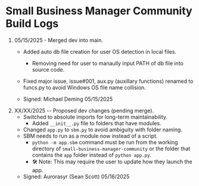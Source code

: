# Small Business Manager Community Build Logs

1. 05/15/2025 - Merged dev into main.
    - Added auto db file creation for user OS detection in local files.
        - Removing need for user to manaully input PATH of db file into source code.
    - Fixed major issue, issue#001, aux.py (auxillary functions) renamed to funcs.py to avoid Windows OS file name collision.

    - Signed: Michael Deming 05/15/2025
2. XX/XX/2025 -- Proposed dev changes (pending merge).
   - Switched to absolute imports for long-term maintainability.
     - Added `__init__.py` file to folders that have modules.
   - Changed `app.py` to `sbm.py` to avoid ambiguity with folder naming.
   - SBM needs to run as a module now instead of a script.
     - `python -m app.sbm` command must be run from the working directory of `small-business-manager-community` or the folder that contains the `app` folder instead of `python app.py`.
     - 🛠️ Note: This may require the user to update how they launch the app.
   - Signed: Aurorasyr (Sean Scott) 05/16/2025
